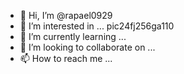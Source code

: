 - 👋 Hi, I’m @rapael0929
- 👀 I’m  interested in ... pic24fj256ga110
- 🌱 I’m currently learning ...
- 💞️ I’m looking to collaborate on ...
- 📫 How to reach me ...

<!---
rapael0929/rapael0929 is a ✨ special ✨ repository because its `README.md` (this file) appears on your GitHub profile.
You can click the Preview link to take a look at your changes.
--->
